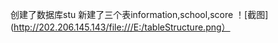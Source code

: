 创建了数据库stu
新建了三个表information,school,score
！[截图](http://202.206.145.143/file:///E:/tableStructure.png）
